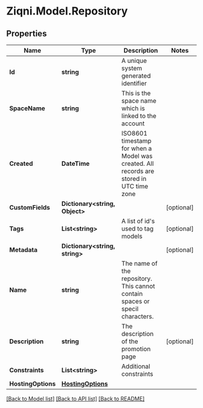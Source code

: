 
# Ziqni.Model.Repository

## Properties

Name | Type | Description | Notes
------------ | ------------- | ------------- | -------------
**Id** | **string** | A unique system generated identifier | 
**SpaceName** | **string** | This is the space name which is linked to the account | 
**Created** | **DateTime** | ISO8601 timestamp for when a Model was created. All records are stored in UTC time zone | 
**CustomFields** | **Dictionary&lt;string, Object&gt;** |  | [optional] 
**Tags** | **List&lt;string&gt;** | A list of id&#39;s used to tag models | [optional] 
**Metadata** | **Dictionary&lt;string, string&gt;** |  | [optional] 
**Name** | **string** | The name of the repository. This cannot contain spaces or specil characters. | 
**Description** | **string** | The description of the promotion page | [optional] 
**Constraints** | **List&lt;string&gt;** | Additional constraints | 
**HostingOptions** | [**HostingOptions**](HostingOptions.md) |  | 

[[Back to Model list]](../README.md#documentation-for-models)
[[Back to API list]](../README.md#documentation-for-api-endpoints)
[[Back to README]](../README.md)

